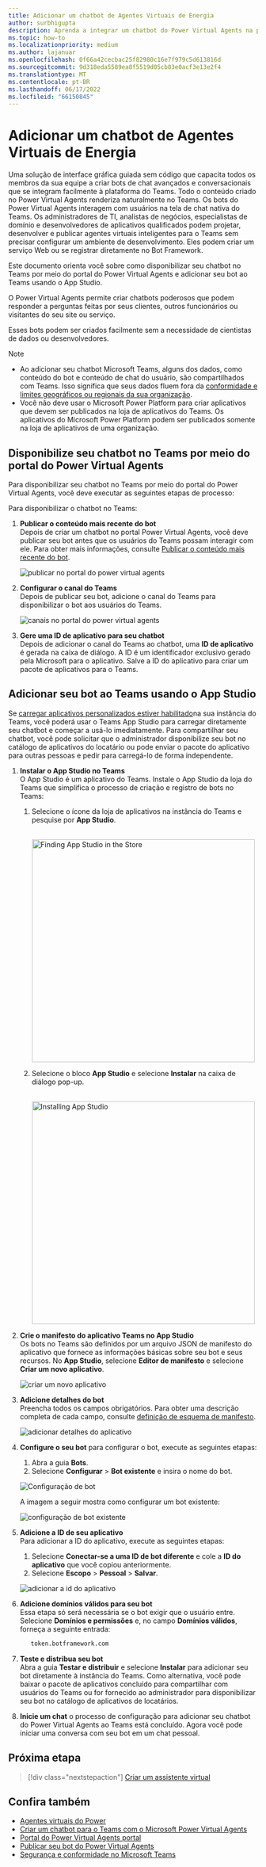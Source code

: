 ```yaml
---
title: Adicionar um chatbot de Agentes Virtuais de Energia
author: surbhigupta
description: Aprenda a integrar um chatbot do Power Virtual Agents na plataforma do Teams para criar chatbots de conversa e integrá-lo ao Teams
ms.topic: how-to
ms.localizationpriority: medium
ms.author: lajanuar
ms.openlocfilehash: 0f66a42cecbac25f82980c16e7f979c5d613816d
ms.sourcegitcommit: 9d318eda5589ea8f5519d05cb83e0acf3e13e2f4
ms.translationtype: MT
ms.contentlocale: pt-BR
ms.lasthandoff: 06/17/2022
ms.locfileid: "66150845"
---
```

# <a name="add-power-virtual-agents-chatbot"></a>Adicionar um chatbot de Agentes Virtuais de Energia

Uma solução de interface gráfica guiada sem código que capacita todos os membros da sua equipe a criar bots de chat avançados e conversacionais que se integram facilmente à plataforma do Teams. Todo o conteúdo criado no Power Virtual Agents renderiza naturalmente no Teams. Os bots do Power Virtual Agents interagem com usuários na tela de chat nativa do Teams. Os administradores de TI, analistas de negócios, especialistas de domínio e desenvolvedores de aplicativos qualificados podem projetar, desenvolver e publicar agentes virtuais inteligentes para o Teams sem precisar configurar um ambiente de desenvolvimento. Eles podem criar um serviço Web ou se registrar diretamente no Bot Framework.

Este documento orienta você sobre como disponibilizar seu chatbot no Teams por meio do portal do Power Virtual Agents e adicionar seu bot ao Teams usando o App Studio.

O Power Virtual Agents permite criar chatbots poderosos que podem responder a perguntas feitas por seus clientes, outros funcionários ou visitantes do seu site ou serviço.

Esses bots podem ser criados facilmente sem a necessidade de cientistas de dados ou desenvolvedores.

> [!NOTE]
>
> * Ao adicionar seu chatbot Microsoft Teams, alguns dos dados, como conteúdo do bot e conteúdo de chat do usuário, são compartilhados com Teams. Isso significa que seus dados fluem fora da [conformidade e limites geográficos ou regionais da sua organização](/power-virtual-agents/data-location). <br/>
> * Você não deve usar o Microsoft Power Platform para criar aplicativos que devem ser publicados na loja de aplicativos do Teams. Os aplicativos do Microsoft Power Platform podem ser publicados somente na loja de aplicativos de uma organização.

## <a name="make-your-chatbot-available-in-teams-through-the-power-virtual-agents-portal"></a>Disponibilize seu chatbot no Teams por meio do portal do Power Virtual Agents

Para disponibilizar seu chatbot no Teams por meio do portal do Power Virtual Agents, você deve executar as seguintes etapas de processo:

Para disponibilizar o chatbot no Teams:

1. **Publicar o conteúdo mais recente do bot**  
Depois de criar um chatbot no portal Power Virtual Agents, você deve publicar seu bot antes que os usuários do Teams possam interagir com ele. Para obter mais informações, consulte [Publicar o conteúdo mais recente do bot](/power-virtual-agents/publication-fundamentals-publish-channels#publish-the-latest-bot-content).

   ![publicar no portal do power virtual agents](../../assets/images/pva-publish.png)

1. **Configurar o canal do Teams**  
Depois de publicar seu bot, adicione o canal do Teams para disponibilizar o bot aos usuários do Teams.

   ![canais no portal do power virtual agents](../../assets/images/pva-channels.png)

1. **Gere uma ID de aplicativo para seu chatbot**  
Depois de adicionar o canal do Teams ao chatbot, uma **ID de aplicativo** é gerada na caixa de diálogo. A ID é um identificador exclusivo gerado pela Microsoft para o aplicativo. Salve a ID do aplicativo para criar um pacote de aplicativos para o Teams.

## <a name="add-your-bot-to-teams-using-app-studio"></a>Adicionar seu bot ao Teams usando o App Studio

Se [carregar aplicativos personalizados estiver habilitado](/microsoftteams/admin-settings)na sua instância do Teams, você poderá usar o Teams App Studio para carregar diretamente seu chatbot e começar a usá-lo imediatamente. Para compartilhar seu chatbot, você pode solicitar que o administrador disponibilize seu bot no catálogo de aplicativos do locatário ou pode enviar o pacote do aplicativo para outras pessoas e pedir para carregá-lo de forma independente.

1. **Instalar o App Studio no Teams**  
O App Studio é um aplicativo do Teams. Instale o App Studio da loja do Teams que simplifica o processo de criação e registro de bots no Teams:

   1. Selecione o ícone da loja de aplicativos na instância do Teams e pesquise por **App Studio**.

      &emsp;&emsp; <img  width="450px" alt="Finding App Studio in the Store" src="../../assets/images/get-started/app-studio-store.png"/>

   1. Selecione o bloco **App Studio** e selecione **Instalar** na caixa de diálogo pop-up.

      &emsp;&emsp; <img  width="450px" alt="Installing App Studio" src="../../assets/images/get-started/app-studio-install.png"/>

1. **Crie o manifesto do aplicativo Teams no App Studio**  
Os bots no Teams são definidos por um arquivo JSON de manifesto do aplicativo que fornece as informações básicas sobre seu bot e seus recursos. No **App Studio**, selecione **Editor de manifesto** e selecione **Criar um novo aplicativo**.

    ![criar um novo aplicativo](../../assets/images/get-started/create-new-app.png)

1. **Adicione detalhes do bot**  
Preencha todos os campos obrigatórios. Para obter uma descrição completa de cada campo, consulte [definição de esquema de manifesto](../../resources/schema/manifest-schema.md).

    ![adicionar detalhes do aplicativo](../../assets/images/get-started/add-app-details.png)

1. **Configure o seu bot** para configurar o bot, execute as seguintes etapas:
     1. Abra a guia **Bots**.
     1. Selecione **Configurar** > **Bot existente** e insira o nome do bot.

   ![Configuração de bot](../../assets/images/get-started/bot-set-up.png)

   A imagem a seguir mostra como configurar um bot existente:

   ![configuração de bot existente](../../assets/images/get-started/existing-bot-set-up.png)

1. **Adicione a ID de seu aplicativo**  
Para adicionar a ID do aplicativo, execute as seguintes etapas:  
    1. Selecione **Conectar-se a uma ID de bot diferente** e cole a **ID do aplicativo** que você copiou anteriormente.
    1. Selecione **Escopo** > **Pessoal** > **Salvar**.

    ![adicionar a id do aplicativo](../../assets/images/get-started/add-app-id.png)

1. **Adicione domínios válidos para seu bot**  
Essa etapa só será necessária se o bot exigir que o usuário entre. Selecione **Domínios e permissões** e, no campo **Domínios válidos**, forneça a seguinte entrada:

    ```bash
       token.botframework.com
    ```

1. **Teste e distribua seu bot**  
Abra a guia **Testar e distribuir** e selecione **Instalar** para adicionar seu bot diretamente à instância do Teams. Como alternativa, você pode baixar o pacote de aplicativos concluído para compartilhar com usuários do Teams ou for fornecido ao administrador para disponibilizar seu bot no catálogo de aplicativos de locatários.

1. **Inicie um chat** o processo de configuração para adicionar seu chatbot do Power Virtual Agents ao Teams está concluído. Agora você pode iniciar uma conversa com seu bot em um chat pessoal.

## <a name="next-step"></a>Próxima etapa

> [!div class="nextstepaction"]
> [Criar um assistente virtual](~/samples/virtual-assistant.md)

## <a name="see-also"></a>Confira também

* [Agentes virtuais do Power](/power-virtual-agents/fundamentals-what-is-power-virtual-agents)  
* [Criar um chatbot para o Teams com o Microsoft Power Virtual Agents](../bot-features.md#bots-with-power-virtual-agents)
* [ Portal do Power Virtual Agents portal](https://powervirtualagents.microsoft.com)
* [Publicar seu bot do Power Virtual Agents](/power-virtual-agents/publication-fundamentals-publish-channels)
* [Segurança e conformidade no Microsoft Teams](/MicrosoftTeams/security-compliance-overview)
